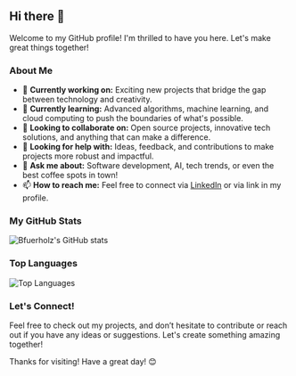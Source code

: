 ## Hi there 👋

Welcome to my GitHub profile! I'm thrilled to have you here. Let's make great things together!

### About Me

- 🔭 **Currently working on:** Exciting new projects that bridge the gap between technology and creativity.
- 🌱 **Currently learning:** Advanced algorithms, machine learning, and cloud computing to push the boundaries of what's possible.
- 👯 **Looking to collaborate on:** Open source projects, innovative tech solutions, and anything that can make a difference.
- 🤔 **Looking for help with:** Ideas, feedback, and contributions to make projects more robust and impactful.
- 💬 **Ask me about:** Software development, AI, tech trends, or even the best coffee spots in town!
- 📫 **How to reach me:** Feel free to connect via [LinkedIn](https://www.linkedin.com/in/bfuerholz/) or via link in my profile.

### My GitHub Stats

![Bfuerholz's GitHub stats](https://github-readme-stats.vercel.app/api?username=bfuerholz&show_icons=true&theme=radical)

### Top Languages

![Top Languages](https://github-readme-stats.vercel.app/api/top-langs/?username=bfuerholz&layout=compact&theme=radical)

### Let's Connect!

Feel free to check out my projects, and don’t hesitate to contribute or reach out if you have any ideas or suggestions. Let's create something amazing together!

Thanks for visiting! Have a great day! 😊
